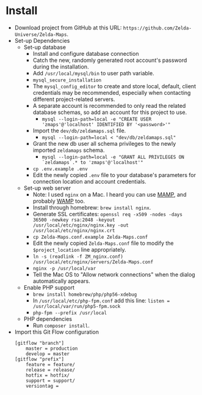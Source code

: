# Install
  * Download project from GitHub at this URL: `https://github.com/Zelda-Universe/Zelda-Maps`.
  * Set-up Dependencies
    * Set-up database
      * Install and configure database connection
      * Catch the new, randomly generated root account's password during the installation.
      * Add `/usr/local/mysql/bin` to user path variable.
      * `mysql_secure_installation`
      * The `mysql_config_editor` to create and store local, default, client credentials may be recommended, especially when contacting different project-related servers.
      * A separate account is recommended to only read the related database schemas, so add an account for this project to use.
        * `mysql --login-path=local -e "CREATE USER 'zmaps'@'localhost' IDENTIFIED BY '<password>'"`
      * Import the `dev/db/zeldamaps.sql` file.
        * `mysql --login-path=local < "dev/db/zeldamaps.sql"`
      * Grant the new db user all schema privileges to the newly imported `zeldamaps` schema.
        * ``mysql --login-path=local -e "GRANT ALL PRIVILEGES ON `zeldamaps`.* to 'zmaps'@'localhost'"``
      * `cp .env.example .env`
      * Edit the newly copied `.env` file to your database's parameters for connection location and account credentials.
    * Set-up web server
      * Note: I used `nginx` on a Mac.  I heard you can use [MAMP](https://www.mamp.info), and probably [WAMP](wampserver.com/en/) too.
      * Install through homebrew: `brew install nginx`.
      * Generate SSL certificates: `openssl req -x509 -nodes -days 36500 -newkey rsa:2048 -keyout /usr/local/etc/nginx/nginx.key -out /usr/local/etc/nginx/nginx.crt`
      * `cp Zelda-Maps.conf.example Zelda-Maps.conf`
      * Edit the newly copied `Zelda-Maps.conf` file to modify the `$project_location` line appropriately.
      * `ln -s (readlink -f ZM_nginx.conf) /usr/local/etc/nginx/servers/Zelda-Maps.conf`
      * `nginx -p /usr/local/var`
      * Tell the Mac OS to "Allow network connections" when the dialog automatically appears.
    * Enable PHP support
      * `brew install homebrew/php/php56-xdebug`
      * In `/usr/local/etc/php-fpm.conf` add this line: `listen = /usr/local/var/run/php5-fpm.sock`
      * `php-fpm --prefix /usr/local`
    * PHP dependencies
      - Run `composer install`.
  * Import this Git Flow configuration
    ```
    [gitflow "branch"]
    	master = production
    	develop = master
    [gitflow "prefix"]
    	feature = feature/
    	release = release/
    	hotfix = hotfix/
    	support = support/
    	versiontag =
    ```
